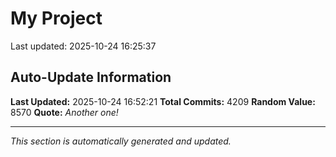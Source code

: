 # My Project


Last updated: 2025-10-24 16:25:37
























































































































































































































































































































































































































































































































































































































































































































































































































































































































































































































































































































































































































































































































































































































































































































































































































































































































































































































































































































































































































































































































































































































































































































































































































































































































































































































































































































































































































































































































































































































































































































































































































































































































































































































































































































































































































































































































































































































































































































































































































































































































































































































































































































































































































































































































































































































































































































































































## Auto-Update Information

**Last Updated:** 2025-10-24 16:52:21
**Total Commits:** 4209
**Random Value:** 8570
**Quote:** _Another one!_

---
_This section is automatically generated and updated._